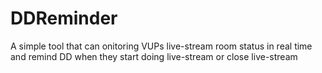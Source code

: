 # DDReminder
A simple tool that can onitoring VUPs live-stream room status in real time and remind DD when they start doing live-stream or close live-stream
